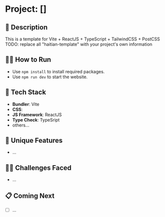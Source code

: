 # Project: []

## 🙊 Description

This is a template for Vite + ReactJS + TypeScript + TailwindCSS + PostCSS
TODO: replace all "haitian-template" with your project's own information

## 🏃‍➡️ How to Run

- Use `npm install` to install required packages.
- Use `npm run dev` to start the website.

## 🥞 Tech Stack

- **Bundler**: Vite
- **CSS**:
- **JS Framework**: ReactJS
- **Type Check**: TypeSript
- others...

## 🦄 Unique Features

- ...

## 🏋️‍♀️ Challenges Faced

- ...

## 📋 Coming Next

- [ ] ...
